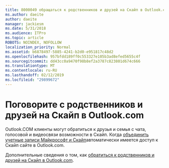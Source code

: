 ```yaml
---
title: 8000049 обращаться к родственников и друзей на Скайп в Outlook.com
ms.author: daeite
author: daeite
manager: jackiesm
ms.date: 5/31/2018
ms.audience: ITPro
ms.topic: article
ROBOTS: NOINDEX, NOFOLLOW
localization_priority: Normal
ms.assetid: b6878497-5885-4241-b2d0-e951817c48d2
ms.openlocfilehash: 957bfdd189ff0c553327e105b3ad8efed5655c4f
ms.sourcegitcommit: dd43cc0a9470f98b8ef2a3787c823801d674c666
ms.translationtype: MT
ms.contentlocale: ru-RU
ms.lasthandoff: 02/12/2019
ms.locfileid: "29899672"
---
```

# <a name="talk-to-family-and-friends-on-skype-in-outlookcom"></a>Поговорите с родственников и друзей на Скайп в Outlook.com

Outlook.COM клиенты могут обратиться к друзья и семья с чата, голосовой и видеосвязи возможности в Скайп. Когда [объединить учетные записи Майкрософт и Скайп](https://go.microsoft.com/fwlink/p/?linkid=2001101&amp;clcid=0x409)автоматически имеется доступ к Скайп сайте в Outlook.com.
  
Дополнительные сведения о том, как [обратиться к родственников и друзей на Скайп в Outlook.com](https://go.microsoft.com/fwlink/p/?linkid=2001407&amp;clcid=0x409).
  

